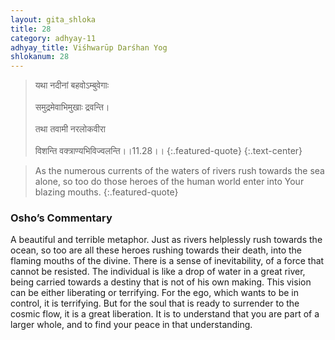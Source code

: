 ```yaml
---
layout: gita_shloka
title: 28
category: adhyay-11
adhyay_title: Viśhwarūp Darśhan Yog
shlokanum: 28
---
```


> यथा नदीनां बहवोऽम्बुवेगाः<br><br>समुद्रमेवाभिमुखाः द्रवन्ति।<br><br>तथा तवामी नरलोकवीरा<br><br>विशन्ति वक्त्राण्यभिविज्वलन्ति।।11.28।।
{:.featured-quote}
{:.text-center}

> As the numerous currents of the waters of rivers rush towards the sea alone, so too do those heroes of the human world enter into Your blazing mouths.
{:.featured-quote}

### Osho’s Commentary
A beautiful and terrible metaphor. Just as rivers helplessly rush towards the ocean, so too are all these heroes rushing towards their death, into the flaming mouths of the divine.
There is a sense of inevitability, of a force that cannot be resisted. The individual is like a drop of water in a great river, being carried towards a destiny that is not of his own making.
This vision can be either liberating or terrifying. For the ego, which wants to be in control, it is terrifying. But for the soul that is ready to surrender to the cosmic flow, it is a great liberation. It is to understand that you are part of a larger whole, and to find your peace in that understanding.
